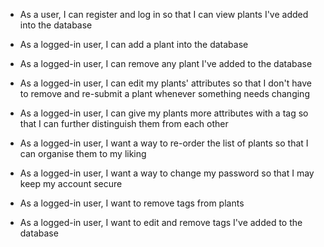  - As a user, I can register and log in so that I can view plants I've added into the database  
 - As a logged-in user, I can add a plant into the database  
 - As a logged-in user, I can remove any plant I've added to the database  
 - As a logged-in user, I can edit my plants' attributes so that I don't have to remove and re-submit a plant whenever something needs changing  
 - As a logged-in user, I can give my plants more attributes with a tag so that I can further distinguish them from each other

 - As a logged-in user, I want a way to re-order the list of plants so that I can organise them to my liking

 - As a logged-in user, I want a way to change my password so that I may keep my account secure

 - As a logged-in user, I want to remove tags from plants

 - As a logged-in user, I want to edit and remove tags I've added to the database